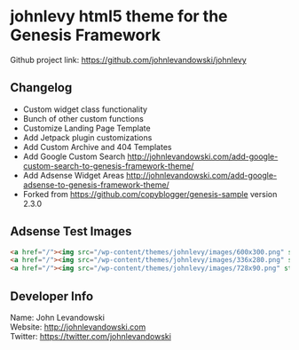 # johnlevy html5 theme for the Genesis Framework

Github project link: https://github.com/johnlevandowski/johnlevy


## Changelog

* Custom widget class functionality
* Bunch of other custom functions
* Customize Landing Page Template
* Add Jetpack plugin customizations
* Add Custom Archive and 404 Templates
* Add Google Custom Search http://johnlevandowski.com/add-google-custom-search-to-genesis-framework-theme/
* Add Adsense Widget Areas http://johnlevandowski.com/add-google-adsense-to-genesis-framework-theme/
* Forked from https://github.com/copyblogger/genesis-sample version 2.3.0


## Adsense Test Images

```html
<a href="/"><img src="/wp-content/themes/johnlevy/images/600x300.png" style="max-width: none" height="600" width="300"></a>
<a href="/"><img src="/wp-content/themes/johnlevy/images/336x280.png" style="max-width: none" height="280" width="336"></a>
<a href="/"><img src="/wp-content/themes/johnlevy/images/728x90.png" style="max-width: none" height="90" width="728"></a>
```

## Developer Info

Name: John Levandowski  
Website: http://johnlevandowski.com  
Twitter: https://twitter.com/johnlevandowski  
